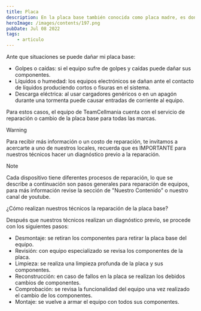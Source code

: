 ```yaml
---
title: Placa
description: En la placa base también conocida como placa madre, es donde se conectan todos los componentes de nuestro dispositivo, por lo cual es una parte esencial para la integración de todos los componentes del equipo.
heroImage: /images/contents/197.png
pubDate: Jul 08 2022
tags: 
    - articulo
---
```


Ante que situaciones se puede dañar mi placa base:

- Golpes o caídas: si el equipo sufre de golpes y caídas puede dañar sus componentes.
- Líquidos o humedad: los equipos electrónicos se dañan ante el contacto de líquidos produciendo cortos o fisuras en el sistema.
- Descarga eléctrica: al usar cargadores genéricos o en un apagón durante una tormenta puede causar entradas de corriente al equipo.

Para estos casos, el equipo de TeamCellmania cuenta con el servicio de reparación o cambio de la placa base para todas las marcas.

> [!WARNING]
> Para recibir más información o un costo de reparación, te invitamos a acercarte a uno de nuestros locales, recuerda que es IMPORTANTE para nuestros técnicos hacer un diagnóstico previo a la reparación.

> [!NOTE]
> Cada dispositivo tiene diferentes procesos de reparación, lo que se describe a continuación son pasos generales para reparación de equipos, para más información revise la sección de \"Nuestro Contenido\" o nuestro canal de youtube.

¿Cómo realizan nuestros técnicos la reparación de la placa base?

Después que nuestros técnicos realizan un diagnóstico previo, se procede con los siguientes pasos:

- Desmontaje: se retiran los componentes para retirar la placa base del equipo.
- Revisión: con equipo especializado se revisa los componentes de la placa.
- Limpieza: se realiza una limpieza profunda de la placa y sus componentes.
- Reconstrucción: en caso de fallos en la placa se realizan los debidos cambios de componentes.
- Comprobación: se revisa la funcionalidad del equipo una vez realizado el cambio de los componentes.
- Montaje: se vuelve a armar el equipo con todos sus componentes.

